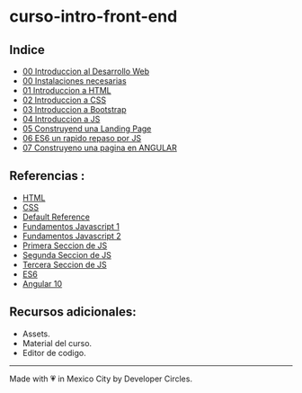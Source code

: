 # curso-intro-front-end

## Indice

* [00 Introduccion al Desarrollo Web]()
* [00 Instalaciones necesarias]()
* [01 Introduccion a HTML]()
* [02 Introduccion a CSS]()
* [03 Introduccion a Bootstrap]()
* [04 Introduccion a JS]()
* [05 Construyend una Landing Page]()
* [06 ES6 un rapido repaso por JS]()
* [07 Construyeno una pagina en ANGULAR]()

## Referencias :

* [HTML](https://www.w3schools.com/html/default.asp)
* [CSS](https://www.w3schools.com/css/default.asp)
* [Default Reference](https://www.w3schools.com/jsref/default.asp)
* [Fundamentos Javascript 1](https://www.w3schools.com/js/default.asp)
* [Fundamentos Javascript 2](https://www.w3schools.com/js/js_object_definition.asp)
* [Primera Seccion de JS](https://www.w3schools.com/js/js_htmldom.asp)
* [Segunda Seccion de JS](https://www.w3schools.com/js/js_window.asp)
* [Tercera Seccion de JS](https://www.w3schools.com/js/js_callback.asp)
* [ES6]()
* [Angular 10]()

## Recursos adicionales:

* Assets.
* Material del curso.
* Editor de codigo.


-------------------
 Made with 💗 in Mexico City by Developer Circles. 
